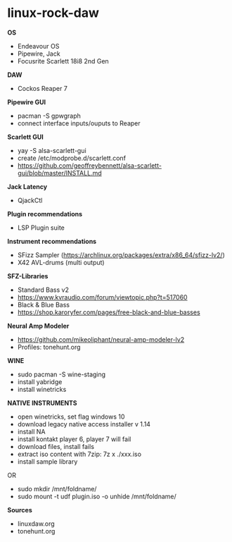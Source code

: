# linux-rock-daw

**OS**
- Endeavour OS
- Pipewire, Jack
- Focusrite Scarlett 18i8 2nd Gen

**DAW**
- Cockos Reaper 7

**Pipewire GUI**
- pacman -S gpwgraph
- connect interface inputs/ouputs to Reaper

**Scarlett GUI**
- yay -S alsa-scarlett-gui
- create /etc/modprobe.d/scarlett.conf
- https://github.com/geoffreybennett/alsa-scarlett-gui/blob/master/INSTALL.md

**Jack Latency**
- QjackCtl

**Plugin recommendations**
- LSP Plugin suite


**Instrument recommendations**
- SFizz Sampler (https://archlinux.org/packages/extra/x86_64/sfizz-lv2/)
- X42 AVL-drums (multi output)

**SFZ-Libraries**
- Standard Bass v2
- https://www.kvraudio.com/forum/viewtopic.php?t=517060
- Black & Blue Bass
- https://shop.karoryfer.com/pages/free-black-and-blue-basses


**Neural Amp Modeler**
- https://github.com/mikeoliphant/neural-amp-modeler-lv2
- Profiles: tonehunt.org

**WINE**
- sudo pacman -S wine-staging
- install yabridge
- install winetricks

**NATIVE INSTRUMENTS**
- open winetricks, set flag windows 10
- download legacy native access installer v 1.14
- install NA
- install kontakt player 6, player 7 will fail
- download files, install fails
- extract iso content with 7zip: 7z x ./xxx.iso
- install sample library

OR
- sudo mkdir /mnt/foldname/
- sudo mount -t udf plugin.iso -o unhide /mnt/foldname/ 

**Sources**
- linuxdaw.org
- tonehunt.org
